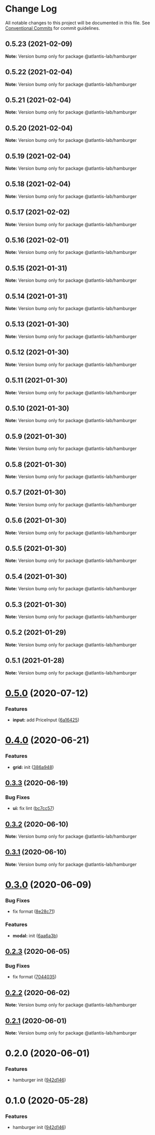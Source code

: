 # Change Log

All notable changes to this project will be documented in this file.
See [Conventional Commits](https://conventionalcommits.org) for commit guidelines.

## 0.5.23 (2021-02-09)

**Note:** Version bump only for package @atlantis-lab/hamburger





## 0.5.22 (2021-02-04)

**Note:** Version bump only for package @atlantis-lab/hamburger





## 0.5.21 (2021-02-04)

**Note:** Version bump only for package @atlantis-lab/hamburger





## 0.5.20 (2021-02-04)

**Note:** Version bump only for package @atlantis-lab/hamburger





## 0.5.19 (2021-02-04)

**Note:** Version bump only for package @atlantis-lab/hamburger





## 0.5.18 (2021-02-04)

**Note:** Version bump only for package @atlantis-lab/hamburger





## 0.5.17 (2021-02-02)

**Note:** Version bump only for package @atlantis-lab/hamburger





## 0.5.16 (2021-02-01)

**Note:** Version bump only for package @atlantis-lab/hamburger





## 0.5.15 (2021-01-31)

**Note:** Version bump only for package @atlantis-lab/hamburger





## 0.5.14 (2021-01-31)

**Note:** Version bump only for package @atlantis-lab/hamburger





## 0.5.13 (2021-01-30)

**Note:** Version bump only for package @atlantis-lab/hamburger





## 0.5.12 (2021-01-30)

**Note:** Version bump only for package @atlantis-lab/hamburger





## 0.5.11 (2021-01-30)

**Note:** Version bump only for package @atlantis-lab/hamburger





## 0.5.10 (2021-01-30)

**Note:** Version bump only for package @atlantis-lab/hamburger

## 0.5.9 (2021-01-30)

**Note:** Version bump only for package @atlantis-lab/hamburger

## 0.5.8 (2021-01-30)

**Note:** Version bump only for package @atlantis-lab/hamburger

## 0.5.7 (2021-01-30)

**Note:** Version bump only for package @atlantis-lab/hamburger

## 0.5.6 (2021-01-30)

**Note:** Version bump only for package @atlantis-lab/hamburger

## 0.5.5 (2021-01-30)

**Note:** Version bump only for package @atlantis-lab/hamburger

## 0.5.4 (2021-01-30)

**Note:** Version bump only for package @atlantis-lab/hamburger

## 0.5.3 (2021-01-30)

**Note:** Version bump only for package @atlantis-lab/hamburger

## 0.5.2 (2021-01-29)

**Note:** Version bump only for package @atlantis-lab/hamburger

## 0.5.1 (2021-01-28)

**Note:** Version bump only for package @atlantis-lab/hamburger

# [0.5.0](https://github.com/Atlantis-Lab/uikit/compare/@atlantis-lab/hamburger@0.4.0...@atlantis-lab/hamburger@0.5.0) (2020-07-12)

### Features

- **input:** add PriceInput ([6a16425](https://github.com/Atlantis-Lab/uikit/commit/6a164253f9288e3de8276331b71ce5e698ecf9cf))

# [0.4.0](https://github.com/Atlantis-Lab/uikit/compare/@atlantis-lab/hamburger@0.3.3...@atlantis-lab/hamburger@0.4.0) (2020-06-21)

### Features

- **grid:** init ([386a948](https://github.com/Atlantis-Lab/uikit/commit/386a9487c4044506dee666c599bdf7c98e5fb0d4))

## [0.3.3](https://github.com/Atlantis-Lab/uikit/compare/@atlantis-lab/hamburger@0.3.2...@atlantis-lab/hamburger@0.3.3) (2020-06-19)

### Bug Fixes

- **ui:** fix lint ([bc7cc57](https://github.com/Atlantis-Lab/uikit/commit/bc7cc57a063b35e122c8818485f0dc6757be081a))

## [0.3.2](https://github.com/Atlantis-Lab/uikit/compare/@atlantis-lab/hamburger@0.3.1...@atlantis-lab/hamburger@0.3.2) (2020-06-10)

**Note:** Version bump only for package @atlantis-lab/hamburger

## [0.3.1](https://github.com/Atlantis-Lab/uikit/compare/@atlantis-lab/hamburger@0.3.0...@atlantis-lab/hamburger@0.3.1) (2020-06-10)

**Note:** Version bump only for package @atlantis-lab/hamburger

# [0.3.0](https://github.com/Atlantis-Lab/uikit/compare/@atlantis-lab/hamburger@0.2.3...@atlantis-lab/hamburger@0.3.0) (2020-06-09)

### Bug Fixes

- fix format ([8e28c71](https://github.com/Atlantis-Lab/uikit/commit/8e28c7179d7472dfafc60612bee898cfb328dec7))

### Features

- **modal:** init ([6aa6a3b](https://github.com/Atlantis-Lab/uikit/commit/6aa6a3b46be9dfe391b0ec67502eedc228e3d9f6))

## [0.2.3](https://github.com/Atlantis-Lab/uikit/compare/@atlantis-lab/hamburger@0.2.2...@atlantis-lab/hamburger@0.2.3) (2020-06-05)

### Bug Fixes

- fix format ([7044035](https://github.com/Atlantis-Lab/uikit/commit/7044035b873661f5be1833844155feff77899f1d))

## [0.2.2](https://github.com/Atlantis-Lab/uikit/compare/@atlantis-lab/hamburger@0.2.1...@atlantis-lab/hamburger@0.2.2) (2020-06-02)

**Note:** Version bump only for package @atlantis-lab/hamburger

## [0.2.1](https://github.com/Atlantis-Lab/uikit/compare/@atlantis-lab/hamburger@0.2.0...@atlantis-lab/hamburger@0.2.1) (2020-06-01)

**Note:** Version bump only for package @atlantis-lab/hamburger

# 0.2.0 (2020-06-01)

### Features

- hamburger init ([942d146](https://github.com/Atlantis-Lab/uikit/commit/942d14639e358c6c36265fff9effa748c470ca83))

# 0.1.0 (2020-05-28)

### Features

- hamburger init ([942d146](https://github.com/Atlantis-Lab/uikit/commit/942d14639e358c6c36265fff9effa748c470ca83))
